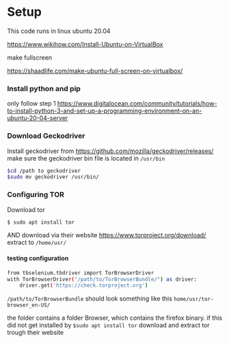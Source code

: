 # Setup 
This code runs in linux ubuntu 20.04

https://www.wikihow.com/Install-Ubuntu-on-VirtualBox

make fullscreen

https://shaadlife.com/make-ubuntu-full-screen-on-virtualbox/


### Install python and pip
only follow step 1
https://www.digitalocean.com/community/tutorials/how-to-install-python-3-and-set-up-a-programming-environment-on-an-ubuntu-20-04-server


### Download Geckodriver
Install geckodriver from https://github.com/mozilla/geckodriver/releases/
make sure the geckodriver bin file is located in ```/usr/bin```
```bash
$cd /path to geckodriver
$sudo mv geckodriver /usr/bin/
```

### Configuring TOR

Download tor
```bash
$ sudo apt install tor
```
AND download via their website https://www.torproject.org/download/
extract to ```/home/usr/```

#### testing configuration

```bash 
from tbselenium.tbdriver import TorBrowserDriver
with TorBrowserDriver("/path/to/TorBrowserBundle/") as driver:
    driver.get('https://check.torproject.org')
```
```/path/to/TorBrowserBundle``` should look something like this ```home/usr/tor-browser_en-US/```

the folder contains a folder Browser, which contains the firefox binary.
if this did not get installed by ```$sudo apt install tor``` download and extract tor trough their website
    



